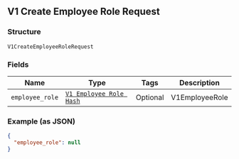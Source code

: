 ## V1 Create Employee Role Request

### Structure

`V1CreateEmployeeRoleRequest`

### Fields

| Name | Type | Tags | Description |
|  --- | --- | --- | --- |
| `employee_role` | [`V1 Employee Role Hash`]($m/V1EmployeeRole) | Optional | V1EmployeeRole |

### Example (as JSON)

```json
{
  "employee_role": null
}
```

